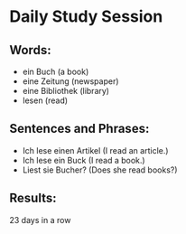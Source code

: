 # Daily Study Session 


## Words:
*  ein Buch (a book)
*  eine Zeitung (newspaper)
*  eine Bibliothek (library)
*  lesen (read)


## Sentences and Phrases:
*  Ich lese einen Artikel (I read an article.)
*  Ich lese ein Buck (I read a book.)
*  Liest sie Bucher? (Does she read books?)



## Results:
23 days in a row 

